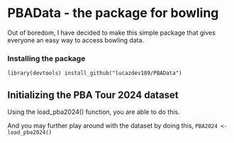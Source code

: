 # PBAData - the package for bowling
Out of boredom, I have decided to make this simple package that gives everyone an easy way to access bowling data.

### Installing the package
`library(devtools)
install_github("lucazdev189/PBAData")`

## Initializing the PBA Tour 2024 dataset
Using the load_pba2024() function, you are able to do this.

And you may further play around with the dataset by doing this,
```PBA2024 <- load_pba2024()```
